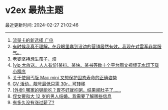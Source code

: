 # v2ex 最热主题

最近更新时间: 2024-02-27 21:02:46

--- 
1. [流量卡的新选择 广电](https://www.v2ex.com/t/1018676) 
2. [有时候我真不理解，在我眼里蠢到没边的营销居然有效，我现在对雷军非常服气。](https://www.v2ex.com/t/1018677) 
3. [老婆坚持想生孩子，烦](https://www.v2ex.com/t/1018729) 
4. [[vip 大放送，人人有份]某抖、某快、某书等数十个平台图文视频无水印下载小程序](https://www.v2ex.com/t/1018735) 
5. [关于使用丐版 Mac mini 又想保护固态寿命的正确姿势](https://www.v2ex.com/t/1018752) 
6. [GV 活动，靓号最低只需 30r，可转移](https://www.v2ex.com/t/1018736) 
7. [[外卖] 哪家的粥能吃？胃不好就吃粥，结果闹肚子了……](https://www.v2ex.com/t/1018755) 
8. [侄女要和大 12 岁的男人结婚，我需要了解哪些信息](https://www.v2ex.com/t/1018840) 
9. [有多久没有涨过薪了?](https://www.v2ex.com/t/1018751) 
